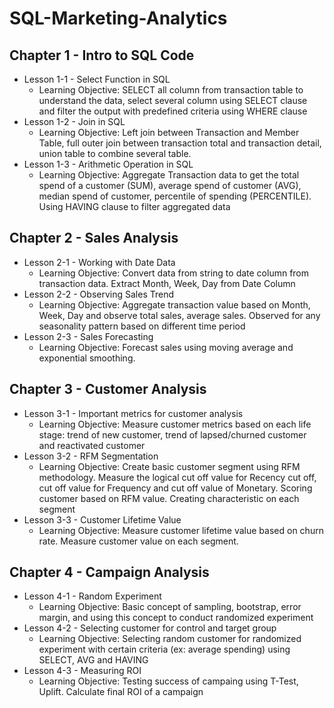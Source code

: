 # SQL-Marketing-Analytics

## Chapter 1 - Intro to SQL Code
* Lesson 1-1 - Select Function in SQL
  * Learning Objective: SELECT all column from transaction table to understand the data, select several column using SELECT clause and filter the output with predefined criteria using WHERE clause
* Lesson 1-2 - Join in SQL
  * Learning Objective: Left join between Transaction and Member Table, full outer join between transaction total and transaction detail, union table to combine several table.
* Lesson 1-3 - Arithmetic Operation in SQL
  * Learning Objective: Aggregate Transaction data to get the total spend of a customer (SUM), average spend of customer (AVG), median spend of customer, percentile of spending (PERCENTILE). Using HAVING clause to filter aggregated data

## Chapter 2 - Sales Analysis
* Lesson 2-1 - Working with Date Data
  * Learning Objective: Convert data from string to date column from transaction data. Extract Month, Week, Day from Date Column
* Lesson 2-2 - Observing Sales Trend
  * Learning Objective: Aggregate transaction value based on Month, Week, Day and observe total sales, average sales. Observed for any seasonality pattern based on different time period
* Lesson 2-3 - Sales Forecasting
  * Learning Objective: Forecast sales using moving average and exponential smoothing.

## Chapter 3 - Customer Analysis
* Lesson 3-1 - Important metrics for customer analysis
  * Learning Objective: Measure customer metrics based on each life stage: trend of new customer, trend of lapsed/churned customer and reactivated customer
* Lesson 3-2 - RFM Segmentation
  * Learning Objective: Create basic customer segment using RFM methodology. Measure the logical cut off value for Recency cut off, cut off value for Frequency and cut off value of Monetary. Scoring customer based on RFM value. Creating characteristic on each segment
* Lesson 3-3 - Customer Lifetime Value
  * Learning Objective: Measure customer lifetime value based on churn rate. Measure customer value on each segment.

## Chapter 4 - Campaign Analysis
* Lesson 4-1 - Random Experiment
  * Learning Objective: Basic concept of sampling, bootstrap, error margin, and using this concept to conduct randomized experiment
* Lesson 4-2 - Selecting customer for control and target group
  * Learning Objective: Selecting random customer for randomized experiment with certain criteria (ex: average spending) using SELECT, AVG and HAVING
* Lesson 4-3 - Measuring ROI
  * Learning Objective: Testing success of campaing using T-Test, Uplift. Calculate final ROI of a campaign
